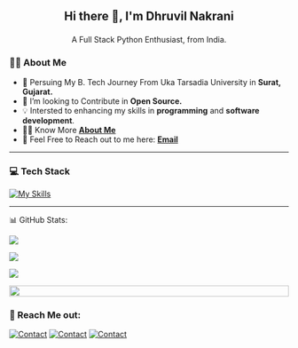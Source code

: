 ## <p align="center">Hi there 👋, I'm Dhruvil Nakrani</p>

<!--
**nd5a/nd5a** is a ✨ _special_ ✨ repository because its `README.md` (this file) appears on your GitHub profile.

Here are some ideas to get you started:
-->
<p align="center">
A Full Stack Python Enthusiast, from India.</p>

### 👨‍💻 About Me

- 🌱 Persuing My B. Tech Journey From Uka Tarsadia University in **Surat, Gujarat.**
- 🔭 I’m looking to Contribute in **Open Source.**
- 💡 Intersted to enhancing my skills in **programming** and **software development**.
- 🙋‍♂️ Know More **[About Me](https://dhruvil-nakrani-pf1.netlify.app/)**
- 📧 Feel Free to Reach out to me here: **[Email](mailto:nakranidhruvil77@gmail.com)**

---

### 💻 Tech Stack
[![My Skills](https://skillicons.dev/icons?i=python,java,javascript,django,flask,git,github,sklearn,mongodb,mysql&perline=5)](https://dhruvil-nakrani-pf1.netlify.app/)

---
<!--
<p align="center">
<img src="https://media.giphy.com/media/IP7sarl7C5lSFCw9rG/giphy.gif"  width="100px" height="100px"></p>
-->
<!--🌯GITHUBWRAPPED / 🌐WEBSITE: https://github.com/neat-run/wrapped -->
<!--<p align="center"> -->
<!--<a href="https://trinib.wrapped.run"><b>My GitHub Wrapped</b></a> -->

<!--🌯GITHUBTERMINALSTATS💻 / 🌐WEBSITE: https://github.com/yogeshwaran01/github-stats-terminal-style -->
📊 GitHub Stats:
<!--📊STATSGRAPH / 🌐WEBSITE: https://github.com/anuraghazra/github-readme-stats -->
<p align="left">
<img src="https://github-readme-stats.vercel.app/api?username=nd5a&show_icons=true&theme=transparent&border_color=599200">
</p>
<!--📊STREAKSTATSGRAPH / 🌐WEBSITE: https://github.com/denvercoder1/github-readme-streak-stats 
<p align="left">
<img src="https://streak-stats.demolab.com/?user=nd5a&theme=transparent&border_color=599200">
</p>-->

<!--📙LANGUAGES / 🌐WEBSITE: https://github.com/anuraghazra/github-readme-stats -->
<p align="left">
<img src="https://github-readme-stats.vercel.app/api/top-langs/?username=nd5a&layout=compact&theme=transparent&border_color=599200&langs_count=6">
</p>
<!--✨REPO / 🌐WEBSITE: https://github.com/anuraghazra/github-readme-stats -->
<p align="left">
 <a href="https://github.com/nd5a/iphone-landing-page">
<img src="https://github-readme-stats.vercel.app/api/pin/?username=nd5a&repo=iphone-landing-page&theme=transparent&border_color=599200"></p>
 </a>
<!--🏆TROPHY / 🌐WEBSITE: https://github.com/ryo-ma/github-profile-trophy -
<div align="center">
<img src="https://github-profile-trophy.vercel.app/?username=nd5a&theme=matrix&no-bg=true&no-frame=true&row=1&column=4&title=MultiLanguage,Commits,Followers,PullRequest">
 </div>

<div align="center">
<img src="https://github-profile-trophy.vercel.app/?username=nd5a&theme=matrix&no-bg=true&no-frame=true&row=1&column=4&title=Repositories,Issues,Organizations,Stars">
 </div>
-->
<!--👨‍💻STACKOVERFLOW / 🌐WEBSITE: https://github.com/omidnikrah/github-readme-stackoverflow -->
<!-- <p align="center">
<a href="https://stackoverflow.com/users/14602915/trinib?tab=profile"><img src="https://github-readme-stackoverflow-trinibs-projects.vercel.app/?userID=14602915&theme=dark">
-->
<!--📛BADGES / 🌐WEBSITE: https://github.com/DenverCoder1/custom-icon-badges && https://github.com/idealclover/GitHub-Star-Counter 
<p align="center">
  <a href="https://github.com/trinib?tab=stars&sort=stargazers">
    <img alt="total stars" title="Total stars on GitHub" src="https://custom-icon-badges.demolab.com/badge/dynamic/json?logo=star&color=55960c&labelColor=488207&label=Stars&style=for-the-badge&query=%24.stars&url=https://api.github-star-counter.workers.dev/user/trinib"/></a>
<a href="https://github.com/trinib?tab=followers">
    <img alt="followers" title="Follow me on Github" src="https://custom-icon-badges.herokuapp.com/github/followers/trinib?color=23960c&labelColor=188207&style=for-the-badge&logo=person-add&label=Followers&logoColor=white"/></a>
-->
<!--👀VIEWS / 🌐WEBSITE: https://github.com/antonkomarev/github-profile-views-counter 
<p align="center">
<img src="https://komarev.com/ghpvc/?username=nd5a&color=0E9C47&style=for-the-badge">-->
<!--📏LINE-->
<img src="https://i.imgur.com/dBaSKWF.gif" height="20" width="100%">


### 🔗 Reach Me out:
[![Contact](https://skillicons.dev/icons?i=linkedin)](https://www.linkedin.com/in/dhruvil-nakrani/)
[![Contact](https://skillicons.dev/icons?i=twitter)](https://x.com/DhruvilNakrani3)
[![Contact](https://skillicons.dev/icons?i=instagram)](https://www.instagram.com/dhruvil.nakrani/)
